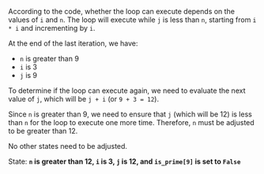According to the code, whether the loop can execute depends on the values of `i` and `n`. The loop will execute while `j` is less than `n`, starting from `i * i` and incrementing by `i`. 

At the end of the last iteration, we have:
- `n` is greater than 9
- `i` is 3
- `j` is 9

To determine if the loop can execute again, we need to evaluate the next value of `j`, which will be `j + i` (or `9 + 3 = 12`). 

Since `n` is greater than 9, we need to ensure that `j` (which will be 12) is less than `n` for the loop to execute one more time. Therefore, `n` must be adjusted to be greater than 12.

No other states need to be adjusted.

State: **`n` is greater than 12, `i` is 3, `j` is 12, and `is_prime[9]` is set to `False`**